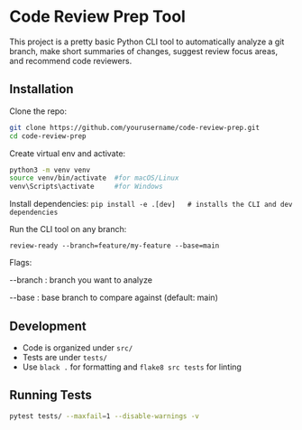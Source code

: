 # Code Review Prep Tool
This project is a pretty basic Python CLI tool to automatically analyze a git branch, make short summaries of changes, suggest review focus areas, and recommend code reviewers.

## Installation

Clone the repo:

```bash
git clone https://github.com/yourusername/code-review-prep.git
cd code-review-prep
```
Create virtual env and activate:
```bash
python3 -m venv venv
source venv/bin/activate  #for macOS/Linux
venv\Scripts\activate     #for Windows
```
Install dependencies:
`pip install -e .[dev]   # installs the CLI and dev dependencies`

Run the CLI tool on any branch:

`review-ready --branch=feature/my-feature --base=main`

Flags:

--branch : branch you want to analyze

--base : base branch to compare against (default: main)

## Development

- Code is organized under `src/`
- Tests are under `tests/`
- Use `black .` for formatting and `flake8 src tests` for linting


## Running Tests

```bash
pytest tests/ --maxfail=1 --disable-warnings -v

